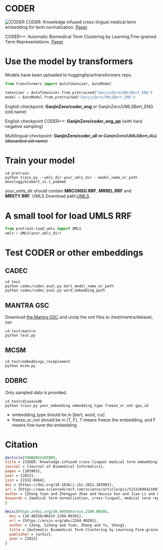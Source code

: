 # CODER
![CODER](img/1.png)
CODER: Knowledge infused cross-lingual medical term embedding for term normalization. [Paper](http://arxiv.org/abs/2011.02947)

CODER++: Automatic Biomedical Term Clustering by Learning Fine-grained Term Representations. [Paper](https://arxiv.org/abs/2204.00391)

# Use the model by transformers
Models have been uploaded to huggingface/transformers repo.

```python
from transformers import AutoTokenizer, AutoModel

tokenizer = AutoTokenizer.from_pretrained("GanjinZero/UMLSBert_ENG")
model = AutoModel.from_pretrained("GanjinZero/UMLSBert_ENG")
```
English checkpoint: **GanjinZero/coder_eng** or GanjinZero/UMLSBert_ENG (old name)

English checkpoint CODER++: **GanjinZero/coder_eng_pp** (with hard negative sampling)

Multilingual checkpoint: **GanjinZero/coder_all** ~~or GanjinZero/UMLSBert_ALL  (discarded old name)~~

# Train your model
```shell
cd pretrain
python train.py --umls_dir your_umls_dir --model_name_or_path monologg/biobert_v1.1_pubmed
```
your_umls_dir should contain **MRCONSO.RRF**, **MRREL.RRF** and **MRSTY.RRF**.
UMLS Download path:[UMLS](https://www.nlm.nih.gov/research/umls/licensedcontent/umlsarchives04.html#2020AA).

# A small tool for load UMLS RRF
```python
from pretrain.load_umls import UMLS
umls = UMLS(your_umls_dir)
```

# Test CODER or other embeddings
## CADEC
```shell
cd test
python cadec/cadec_eval.py bert_model_name_or_path
python cadec/cadec_eval.py word_embedding_path
```

## MANTRA GSC
Download [the Mantra GSC](https://files.ifi.uzh.ch/cl/mantra/gsc/GSC-v1.1.zip) and unzip the xml files to /test/mantra/dataset, run
```
cd test/mantra
python test.py
```

## MCSM
```shell
cd test/embeddings_reimplement
python mcsm.py
```

## DDBRC
Only sampled data is provided.
```shell
cd test/diseasedb
python train.py your_embedding embedding_type freeze_or_not gpu_id
```
- embedding_type should be in [bert, word, cui]
- freeze_or_not should be in [T, F], T means freeze the embedding, and F means fine-tune the embedding

# Citation
```bibtex
@article{YUAN2022103983,
title = {CODER: Knowledge-infused cross-lingual medical term embedding for term normalization},
journal = {Journal of Biomedical Informatics},
pages = {103983},
year = {2022},
issn = {1532-0464},
doi = {https://doi.org/10.1016/j.jbi.2021.103983},
url = {https://www.sciencedirect.com/science/article/pii/S1532046421003129},
author = {Zheng Yuan and Zhengyun Zhao and Haixia Sun and Jiao Li and Fei Wang and Sheng Yu},
keywords = {medical term normalization, cross-lingual, medical term representation, knowledge graph embedding, contrastive learning}
}
```

```bibtex
@misc{https://doi.org/10.48550/arxiv.2204.00391,
  doi = {10.48550/ARXIV.2204.00391},
  url = {https://arxiv.org/abs/2204.00391},
  author = {Zeng, Sihang and Yuan, Zheng and Yu, Sheng},
  title = {Automatic Biomedical Term Clustering by Learning Fine-grained Term Representations},
  publisher = {arXiv},
  year = {2022}
}
```
